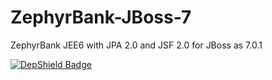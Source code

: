 # ZephyrBank-JBoss-7
ZephyrBank JEE6 with JPA 2.0 and JSF 2.0 for JBoss as 7.0.1

[![DepShield Badge](https://depshield.sonatype.org/badges/joostvdg/ZephyrBank-JBoss-7/depshield.svg)](https://depshield.github.io)
